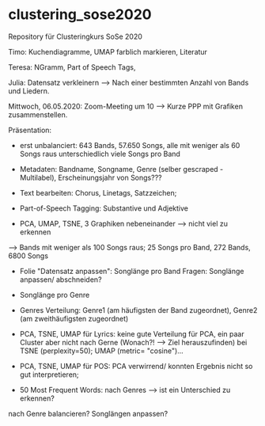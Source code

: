 # clustering_sose2020
Repository für Clusteringkurs SoSe 2020

Timo: Kuchendiagramme, UMAP farblich markieren, Literatur

Teresa: NGramm, Part of Speech Tags,

Julia: Datensatz verkleinern --> Nach einer bestimmten Anzahl von Bands und Liedern. 

Mittwoch, 06.05.2020: Zoom-Meeting um 10 --> Kurze PPP mit Grafiken zusammenstellen. 


Präsentation:
- erst unbalanciert: 643 Bands, 57.650 Songs, alle mit weniger als 60 Songs raus unterschiedlich viele Songs pro Band 

- Metadaten: Bandname, Songname, Genre (selber gescraped - Multilabel), Erscheinungsjahr von Songs???

- Text bearbeiten: Chorus, Linetags, Satzzeichen;

- Part-of-Speech Tagging: Substantive und Adjektive 

- PCA, UMAP, TSNE, 3 Graphiken nebeneinander --> nicht viel zu erkennen

--> Bands mit weniger als 100 Songs raus; 25 Songs pro Band, 272 Bands, 6800 Songs

- Folie "Datensatz anpassen":  Songlänge pro Band Fragen: Songlänge anpassen/ abschneiden?

- Songlänge pro Genre

- Genres Verteilung: Genre1 (am häufigsten der Band zugeordnet), Genre2 (am zweithäufigsten zugeordnet) 


- PCA, TSNE, UMAP für Lyrics: keine gute Verteilung für PCA, ein paar Cluster aber nicht nach Gerne (Wonach?! --> Ziel herauszufinden) bei TSNE (perplexity=50); UMAP (metric= "cosine")...

- PCA, TSNE, UMAP für POS: PCA verwirrend/ konnten Ergebnis nicht so gut interpretieren;

- 50 Most Frequent Words: nach Genres --> ist ein Unterschied zu erkennen?

nach Genre balancieren? Songlängen anpassen?
